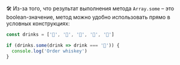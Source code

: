 🛠 Из-за того, что результат выполнения метода `Array.some` – это boolean-значение, метод можно удобно использовать прямо в условных конструкциях:

```js
const drinks = ['🍺', '🍺', '🥃', '🍺', '🍺']

if (drinks.some(drink => drink === '🥃')) {
  console.log('Order whiskey')
}
```
